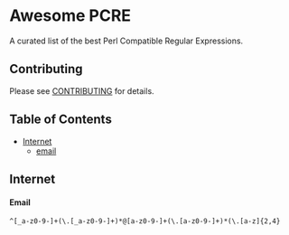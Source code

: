 # Awesome PCRE
A curated list of the best Perl Compatible Regular Expressions.

## Contributing
Please see [CONTRIBUTING](https://github.com/niklongstone/awesome-regular-expression/blob/master/CONTRIBUTING.md) for details.

## Table of Contents
 - [Internet](#internet)
    - [email](#email)


## Internet
#### Email
```
^[_a-z0-9-]+(\.[_a-z0-9-]+)*@[a-z0-9-]+(\.[a-z0-9-]+)*(\.[a-z]{2,4}
```
